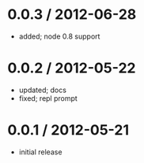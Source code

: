 0.0.3 / 2012-06-28
===================

  * added; node 0.8 support

0.0.2 / 2012-05-22
===================

  * updated; docs
  * fixed; repl prompt

0.0.1 / 2012-05-21
===================

  * initial release
